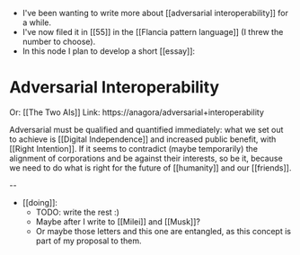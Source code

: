 - I've been wanting to write more about [[adversarial interoperability]] for a while.
- I've now filed it in [[55]] in the [[Flancia pattern language]] (I threw the number to choose).
- In this node I plan to develop a short [[essay]]:

# Adversarial Interoperability
Or: [[The Two AIs]]
Link: https://anagora/adversarial+interoperability

Adversarial must be qualified and quantified immediately: what we set out to achieve is [[Digital Independence]] and increased public benefit, with [[Right Intention]]. If it seems to contradict (maybe temporarily) the alignment of corporations and be against their interests, so be it, because we need to do what is right for the future of [[humanity]] and our [[friends]].

--

- [[doing]]:
  - TODO: write the rest :)
  - Maybe after I write to [[Milei]] and [[Musk]]?
  - Or maybe those letters and this one are entangled, as this concept is part of my proposal to them.
